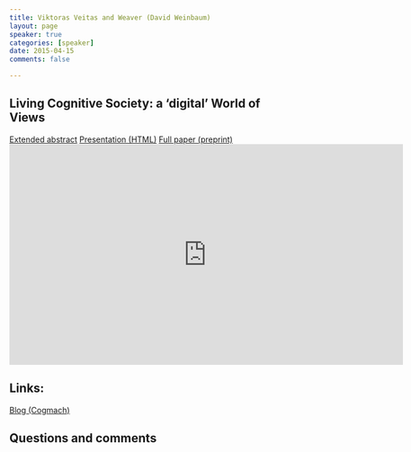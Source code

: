 ```yaml
---
title: Viktoras Veitas and Weaver (David Weinbaum)
layout: page
speaker: true
categories: [speaker]
date: 2015-04-15
comments: false

---
```


## Living Cognitive Society: a ‘digital’ World of Views

<div class="button-section">
  <a class="btn btn-default" href="../../files/vveitas-abstract.pdf">Extended abstract</a>
  <a class="btn btn-default" href="http://freedomandconstraint.github.io/vienna2015presentation">Presentation (HTML)</a>
  <a class="btn btn-default" href="https://vveitas.files.wordpress.com/2015/11/paper2.pdf">Full paper (preprint)</a>
</div>

<div>
  <iframe width="700" height="393" src="https://www.youtube.com/embed/-IxpyryFNeQ" frameborder="0" allowfullscreen></iframe>
</div>

## Links:

[Blog (Cogmach)](http://vveitas.wordpress.com)

## Questions and comments

